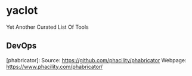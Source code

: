 # yaclot
Yet Another Curated List Of Tools

## DevOps
[phabricator]: 
Source: <https://github.com/phacility/phabricator>
Webpage: <https://www.phacility.com/phabricator/>
